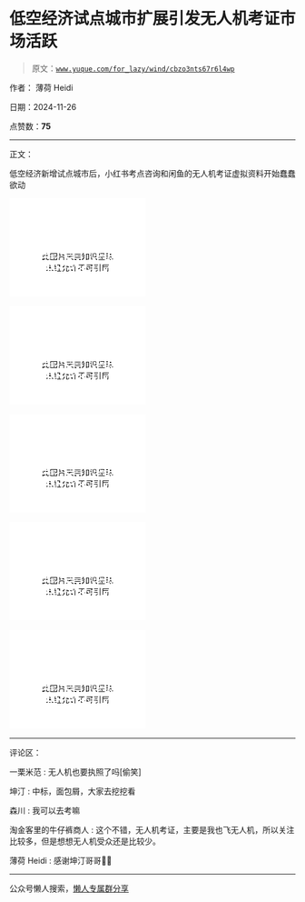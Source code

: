 # 低空经济试点城市扩展引发无人机考证市场活跃

> 原文：[`www.yuque.com/for_lazy/wind/cbzo3nts67r6l4wp`](https://www.yuque.com/for_lazy/wind/cbzo3nts67r6l4wp)

作者： 薄荷 Heidi

日期：2024-11-26

点赞数：**75**

* * *

正文：

低空经济新增试点城市后，小红书考点咨询和闲鱼的无人机考证虚拟资料开始蠢蠢欲动

![](img/c96bbf4a1deb47b6f913800d61615d48.png "None")

![](img/f8fb4b2d4fb49e1dd1aff49655892722.png "None")

![](img/d24038153855d6104611b85086af49a5.png "None")

![](img/75490124306d121597a016f750dc0279.png "None")

![](img/49443848a684b78813740010883f8e25.png "None")

* * *

评论区：

一栗米范 : 无人机也要执照了吗[偷笑]

坤汀 : 中标，面包屑，大家去挖挖看

森川 : 我可以去考嘛

淘金客里的牛仔裤商人 : 这个不错，无人机考证，主要是我也飞无人机，所以关注比较多，但是想想无人机受众还是比较少。

薄荷 Heidi : 感谢坤汀哥哥🤩🤩

* * *

公众号懒人搜索，[懒人专属群分享](https://lazybook.fun/#/blog/group)
